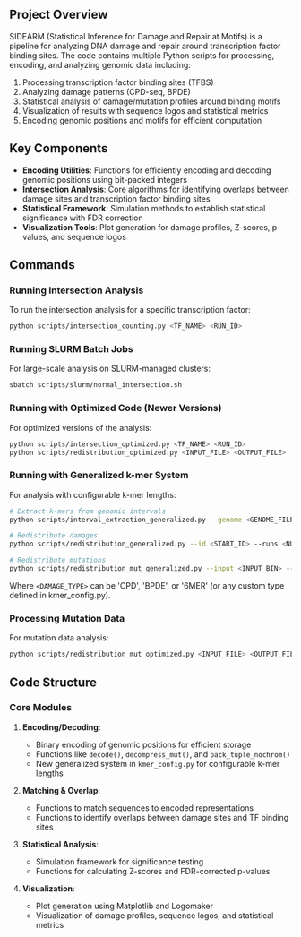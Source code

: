 ## Project Overview

SIDEARM (Statistical Inference for Damage and Repair at Motifs) is a pipeline for analyzing DNA damage and repair around transcription factor binding sites. The code contains multiple Python scripts for processing, encoding, and analyzing genomic data including:

1. Processing transcription factor binding sites (TFBS)
2. Analyzing damage patterns (CPD-seq, BPDE)
3. Statistical analysis of damage/mutation profiles around binding motifs
4. Visualization of results with sequence logos and statistical metrics
5. Encoding genomic positions and motifs for efficient computation

## Key Components

- **Encoding Utilities**: Functions for efficiently encoding and decoding genomic positions using bit-packed integers
- **Intersection Analysis**: Core algorithms for identifying overlaps between damage sites and transcription factor binding sites
- **Statistical Framework**: Simulation methods to establish statistical significance with FDR correction
- **Visualization Tools**: Plot generation for damage profiles, Z-scores, p-values, and sequence logos

## Commands

### Running Intersection Analysis

To run the intersection analysis for a specific transcription factor:
```bash
python scripts/intersection_counting.py <TF_NAME> <RUN_ID>
```

### Running SLURM Batch Jobs

For large-scale analysis on SLURM-managed clusters:
```bash
sbatch scripts/slurm/normal_intersection.sh
```

### Running with Optimized Code (Newer Versions)

For optimized versions of the analysis:
```bash
python scripts/intersection_optimized.py <TF_NAME> <RUN_ID>
python scripts/redistribution_optimized.py <INPUT_FILE> <OUTPUT_FILE>
```

### Running with Generalized k-mer System

For analysis with configurable k-mer lengths:
```bash
# Extract k-mers from genomic intervals
python scripts/interval_extraction_generalized.py --genome <GENOME_FILE> --plus <PLUS_FILE> --minus <MINUS_FILE> --intervals <INTERVALS_FILE> --output-bin <OUTPUT_BIN> --output-index <OUTPUT_INDEX> --damage-type <DAMAGE_TYPE>

# Redistribute damages
python scripts/redistribution_generalized.py --id <START_ID> --runs <NUM_RUNS> --input <INPUT_BIN> --index <INDEX_FILE> --output <OUTPUT_DIR> --damage-type <DAMAGE_TYPE>

# Redistribute mutations
python scripts/redistribution_mut_generalized.py --input <INPUT_BIN> --index <INDEX_FILE> --output <OUTPUT_DIR> --runs <NUM_RUNS> --start_id <START_ID> --damage-type <DAMAGE_TYPE>
```

Where `<DAMAGE_TYPE>` can be 'CPD', 'BPDE', or '6MER' (or any custom type defined in kmer_config.py).

### Processing Mutation Data

For mutation data analysis:
```bash
python scripts/redistribution_mut_optimized.py <INPUT_FILE> <OUTPUT_FILE>
```

## Code Structure

### Core Modules

1. **Encoding/Decoding**:
   - Binary encoding of genomic positions for efficient storage
   - Functions like `decode()`, `decompress_mut()`, and `pack_tuple_nochrom()`
   - New generalized system in `kmer_config.py` for configurable k-mer lengths

2. **Matching & Overlap**:
   - Functions to match sequences to encoded representations
   - Functions to identify overlaps between damage sites and TF binding sites

3. **Statistical Analysis**:
   - Simulation framework for significance testing
   - Functions for calculating Z-scores and FDR-corrected p-values

4. **Visualization**:
   - Plot generation using Matplotlib and Logomaker
   - Visualization of damage profiles, sequence logos, and statistical metrics
